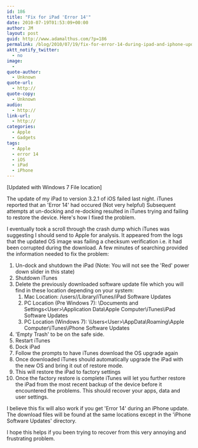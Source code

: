 ```yaml
---
id: 186
title: "Fix for iPad 'Error 14'"
date: 2010-07-19T01:53:09+00:00
author: JM
layout: post
guid: http://www.adamalthus.com/?p=186
permalink: /blog/2010/07/19/fix-for-error-14-during-ipad-and-iphone-update/
aktt_notify_twitter:
  - no
image:
  -
quote-author:
  - Unknown
quote-url:
  - http://
quote-copy:
  - Unknown
audio:
  - http://
link-url:
  - http://
categories:
  - Apple
  - Gadgets
tags:
  - Apple
  - error 14
  - iOS
  - iPad
  - iPhone
---
```

[Updated with Windows 7 File location]

The update of my iPad to version 3.2.1 of iOS failed last night. iTunes reported that an 'Error 14' had occured (Not very helpful) Subsequent attempts at un-docking and re-docking resulted in iTunes trying and failing to restore the device. Here's how I fixed the problem.<!--more-->

I eventually took a scroll through the crash dump which iTunes was suggesting I should send to Apple for analysis. It appeared from the logs that the updated OS image was failing a checksum verification i.e. it had been corrupted during the download. A few minutes of searching provided the information needed to fix the problem:

  1. Un-dock and shutdown the iPad (Note: You will not see the 'Red' power down slider in this state)
  2. Shutdown iTunes
  3. Delete the previously downloaded software update file which you will find in these location depending on your system: 
      1. Mac Location: /users/<user name>/Library/iTunes/iPad Software Updates
      2. PC Location (Pre Windows 7): \Documents and Settings\<User>\Application Data\Apple Computer\iTunes\iPad Software Updates
      3. PC Location (Windows 7): \Users\<User>\AppData\Roaming\Apple Computer\iTunes\iPhone Software Updates
  4. 'Empty Trash' to be on the safe side.
  5. Restart iTunes
  6. Dock iPad
  7. Follow the prompts to have iTunes download the OS upgrade again
  8. Once downloaded iTunes should automatically upgrade the iPad with the new OS and bring it out of restore mode.
  9. This will restore the iPad to factory settings
 10. Once the factory restore is complete iTunes will let you further restore the iPad from the most recent backup of the device before it encountered the problems. This should recover your apps, data and user settings.

I believe this fix will also work if you get 'Error 14' during an iPhone update. The download files will be found at the same locations except in the 'iPhone Software Updates' directory.

I hope this helps if you been trying to recover from this very annoying and frustrating problem.
